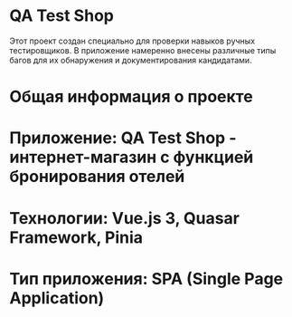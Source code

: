 # QA Test Shop

Этот проект создан специально для проверки навыков ручных тестировщиков. В приложение намеренно внесены различные типы багов для их обнаружения и документирования кандидатами.

# Общая информация о проекте
# Приложение: QA Test Shop - интернет-магазин с функцией бронирования отелей
# Технологии: Vue.js 3, Quasar Framework, Pinia
# Тип приложения: SPA (Single Page Application)


